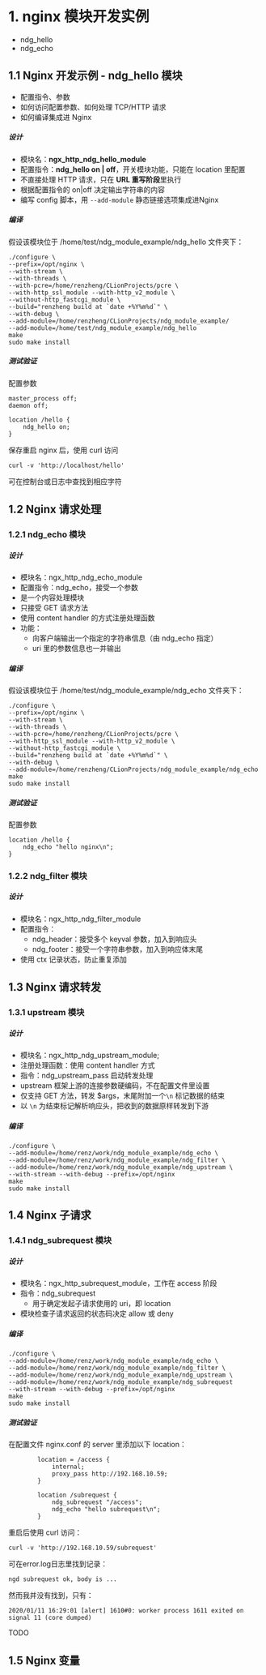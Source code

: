 # 1. nginx 模块开发实例
- ndg_hello
- ndg_echo
## 1.1 Nginx 开发示例 - ndg_hello 模块
- 配置指令、参数
- 如何访问配置参数、如何处理 TCP/HTTP 请求
- 如何编译集成进 Nginx

##### 设计

- 模块名：**ngx_http_ndg_hello_module**
- 配置指令：**ndg_hello on | off**，开关模块功能，只能在 location 里配置
- 不直接处理 HTTP 请求，只在 **URL 重写阶段**里执行
- 根据配置指令的 on|off 决定输出字符串的内容
- 编写 config 脚本，用 `--add-module` 静态链接选项集成进Nginx
##### 编译
假设该模块位于 /home/test/ndg_module_example/ndg_hello 文件夹下：
```
./configure \
--prefix=/opt/nginx \
--with-stream \
--with-threads \
--with-pcre=/home/renzheng/CLionProjects/pcre \
--with-http_ssl_module --with-http_v2_module \
--without-http_fastcgi_module \
--build="renzheng build at `date +%Y%m%d`" \
--with-debug \
--add-module=/home/renzheng/CLionProjects/ndg_module_example/
--add-module=/home/test/ndg_module_example/ndg_hello
make
sudo make install
```
##### 测试验证
配置参数
```
master_process off;
daemon off;

location /hello {
    ndg_hello on;
}
```
保存重启 nginx 后，使用 curl 访问
```
curl -v 'http://localhost/hello'
```
可在控制台或日志中查找到相应字符

## 1.2 Nginx 请求处理

### 1.2.1 ndg_echo 模块
##### 设计
- 模块名：ngx_http_ndg_echo_module
- 配置指令：ndg_echo，接受一个参数
- 是一个内容处理模块
- 只接受 GET 请求方法
- 使用 content handler 的方式注册处理函数
- 功能：
  - 向客户端输出一个指定的字符串信息（由 ndg_echo 指定）
  - uri 里的参数信息也一并输出
##### 编译
假设该模块位于 /home/test/ndg_module_example/ndg_echo 文件夹下：
```
./configure \
--prefix=/opt/nginx \
--with-stream \
--with-threads \
--with-pcre=/home/renzheng/CLionProjects/pcre \
--with-http_ssl_module --with-http_v2_module \
--without-http_fastcgi_module \
--build="renzheng build at `date +%Y%m%d`" \
--with-debug \
--add-module=/home/renzheng/CLionProjects/ndg_module_example/ndg_echo
make
sudo make install
```
##### 测试验证

配置参数
```
location /hello {
    ndg_echo "hello nginx\n";
}
```
### 1.2.2 ndg_filter 模块

##### 设计

- 模块名：ngx_http_ndg_filter_module
- 配置指令：
  - ndg_header：接受多个 keyval 参数，加入到响应头
  - ndg_footer：接受一个字符串参数，加入到响应体末尾
- 使用 ctx 记录状态，防止重复添加

## 1.3 Nginx 请求转发

### 1.3.1 upstream 模块

##### 设计

- 模块名：ngx_http_ndg_upstream_module;
- 注册处理函数：使用 content handler 方式
- 指令：ndg_upstream_pass 启动转发处理
- upstream 框架上游的连接参数硬编码，不在配置文件里设置
- 仅支持 GET 方法，转发 $args，末尾附加一个`\n` 标记数据的结束
- 以 `\n` 为结束标记解析响应头，把收到的数据原样转发到下游

##### 编译

```
./configure \
--add-module=/home/renz/work/ndg_module_example/ndg_echo \
--add-module=/home/renz/work/ndg_module_example/ndg_filter \
--add-module=/home/renz/work/ndg_module_example/ndg_upstream \
--with-stream --with-debug --prefix=/opt/nginx
make
sudo make install
```

## 1.4 Nginx 子请求

### 1.4.1 ndg_subrequest 模块

##### 设计

- 模块名：ngx_http_subrequest_module，工作在 access 阶段
- 指令：ndg_subrequest
  - 用于确定发起子请求使用的 uri，即 location
- 模块检查子请求返回的状态码决定 allow 或 deny

##### 编译

```
./configure \
--add-module=/home/renz/work/ndg_module_example/ndg_echo \
--add-module=/home/renz/work/ndg_module_example/ndg_filter \
--add-module=/home/renz/work/ndg_module_example/ndg_upstream \
--add-module=/home/renz/work/ndg_module_example/ndg_subrequest
--with-stream --with-debug --prefix=/opt/nginx
make
sudo make install
```

##### 测试验证

在配置文件 nginx.conf 的 server 里添加以下 location：

```
        location = /access {
            internal;
            proxy_pass http://192.168.10.59;
        }

        location /subrequest {
            ndg_subrequest "/access";
            ndg_echo "hello subrequest\n";
        }
```

重启后使用 curl 访问：

```shell
curl -v 'http://192.168.10.59/subrequest'
```

可在error.log日志里找到记录：

```
ngd subrequest ok, body is ...
```

然而我并没有找到，只有：

```
2020/01/11 16:29:01 [alert] 1610#0: worker process 1611 exited on signal 11 (core dumped)
```

TODO

## 1.5 Nginx 变量
